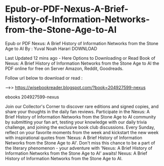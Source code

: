 # Epub-or-PDF-Nexus-A-Brief-History-of-Information-Networks-from-the-Stone-Age-to-AI
Epub or PDF Nexus: A Brief History of Information Networks from the Stone Age to AI By : Yuval Noah Harari DOWNLOAD 

Last Updated 12 mins ago - Here Options to Downloading or Read Book of Nexus: A Brief History of Information Networks from the Stone Age to AI the PDF online for free on Server Amazon, Reddit, Goodreads.
 
Follow url below to download or read :
 
-->> https://wisebookreader.blogspot.com/?book=204927599-nexus
 
ebooks 204927599-nexus
 
Join our Collector's Corner to discover rare editions and signed copies, and share your thoughts in the daily fan reviews.
Participate in the Nexus: A Brief History of Information Networks from the Stone Age to AI community by submitting your fan art, testing your knowledge with our daily trivia challenge, and joining the exclusive book club discussions.
Every Sunday, reflect on your favorite moments from the week and kickstart the new week with inspirational quotes from 'Nexus: A Brief History of Information Networks from the Stone Age to AI'. Don't miss this chance to be a part of the literary phenomenon - your adventure with 'Nexus: A Brief History of Information Networks from the Stone Age to AI' awaits! Nexus: A Brief History of Information Networks from the Stone Age to AI.
